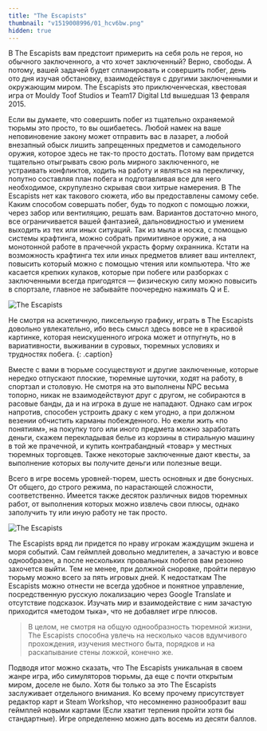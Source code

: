 ```yaml
---
title: "The Escapists"
thumbnail: "v1519008996/01_hcv6bw.png"
hidden: true
---
```


В The Escapists вам предстоит примерить на себя роль не героя, но обычного заключенного, а что хочет заключенный? Верно, свободы. А потому, вашей задачей будет спланировать и совершить побег, день ото дня изучая обстановку, взаимодействуя с другими заключенными и окружающим миром. The Escapists это приключенческая, квестовая игра от Mouldy Toof Studios и Team17 Digital Ltd вышедшая 13 февраля 2015.

Если вы думаете, что совершить побег из тщательно охраняемой тюрьмы это просто, то вы ошибаетесь. Любой намек на ваше неповиновение закону может отправить вас в лазарет, а любой внезапный обыск лишить запрещенных предметов и самодельного оружия, которое здесь не так-то просто достать. Потому вам придется тщательно отыгрывать свою роль мирного заключенного, не устраивать конфликтов, ходить на работу и являться на перекличку, попутно составляя план побега и подготавливая все для него необходимое, скрупулезно скрывая свои хитрые намерения. В The Escapists нет как такового сюжета, ибо вы предоставлены самому себе. Каким способом совершать побег, будь то подкоп с помощью ложки, через забор или вентиляцию, решать вам. Вариантов достаточно много, все ограничивается вашей фантазией, дальновидностью и умением выходить из тех или иных ситуаций. Так из мыла и носка, с помощью системы крафтинга, можно собрать примитивное оружие, а на монотонной работе в прачечной украсть форму охранника. Кстати на возможность крафтинга тех или иных предметов влияет ваш интеллект, повысить который можно с помощью чтения или компьютера. Что же касается крепких кулаков, которые при побеге или разборках с заключенными всегда пригодятся — физическую силу можно повысить в спортзале, главное не забывайте поочередно нажимать Q и Е.

![The Escapists][image-1]

Не смотря на аскетичную, пиксельную графику, играть в The Escapists довольно увлекательно, ибо весь смысл здесь вовсе не в красивой картинке, которая неискушенного игрока может и отпугнуть, но в вариативности, выживании в суровых, тюремных условиях и трудностях побега.
{: .caption}

Вместе с вами в тюрьме сосуществуют и другие заключенные, которые нередко отпускают плоские, тюремные шуточки, ходят на работу, в спортзал и столовую. Не смотря на это выполнены NPC весьма топорно, никак не взаимодействуют друг с другом, не собираются в расовые банды, да и на игрока в душе не нападают. Однако сам игрок напротив, способен устроить драку с кем угодно, а при должном везении обчистить карманы побежденного. Но ежели жить «по понятиям», на покупку того или иного предмета можно заработать деньги, скажем перекладывая белье из корзины в стиральную машину в той же прачечной, и купить контрабандный «товар» у местных тюремных торговцев. Также некоторые заключенные дают квесты, за выполнение которых вы получите деньги или полезные вещи.

Всего в игре восемь уровней-тюрем, шесть основных и две бонусных. От общего, до строго режима, по нарастающей сложности, соответственно. Имеется также десяток различных видов тюремных работ, от выполнения которых можно извлечь свои плюсы, однако заполучить ту или иную работу не так просто.

![The Escapists][image-2]

The Escapists вряд ли придется по нраву игрокам жаждущим экшена и моря событий. Сам геймплей довольно медлителен, а зачастую и вовсе однообразен, а после нескольких провальных побегов вам резонно захочется выйти. Тем не менее, при должной сноровке, пройти первую тюрьму можно всего за пять игровых дней. К недостаткам The Escapists можно отнести не всегда удобное и понятное управление, посредственную русскую локализацию через Google Translate и отсутствие подсказок. Изучать мир и взаимодействие с ним зачастую приходится «методом тыка», что не добавляет игре плюсов.

> В целом, не смотря на общую однообразность тюремной жизни, The Escapists способна увлечь на несколько часов вдумчивого прохождения, изучения местного быта, порядков и на раскапывание стены ложкой, конечно же.

Подводя итог можно сказать, что The Escapists уникальная в своем жанре игра, ибо симуляторов тюрьмы, да еще с почти открытым миром, доселе не было. Хотя бы только за это The Escapists заслуживает отдельного внимания. Ко всему прочему присутствует редактор карт и Steam Workshop, что несомненно разнообразит ваш геймплей новыми картами (Если хватит терпения пройти хотя бы стандартные). Игре определенно можно дать восемь из десяти баллов.

[image-1]:  https://res.cloudinary.com/milkleaks/image/upload/v1519008996/01_hcv6bw.png
[image-2]:  https://res.cloudinary.com/milkleaks/image/upload/v1519008996/02_ekmjmb.png